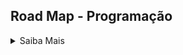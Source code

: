 ## Road Map - Programação

<details><summary>Saiba Mais</summary>
<p>
  
###  Objetivo - Python 
  
| Ação | Motivo | Inicio |Status |
| ------ | ------ | ------ | ------ | ------ |
| Curso Python | Aprendendo | Em definição | :white_check_mark: |
| Desafios HackerRank | 10 Desafios por mês | Em definição | :white_check_mark: |
  
###  Objetivo - Shell Script 
  
| Ação | Motivo | Inicio |Status |
| ------ | ------ | ------ | ------ | ------ |
| Curso Shell Script | Aprendendo | Em definição | :white_check_mark: |
| Desafios HackerRank | 10 Desafios por mês | Em definição | :white_check_mark: |
  
###  Objetivo - JavaScript
  
| Ação | Motivo | Inicio |Status |
| ------ | ------ | ------ | ------ | ------ |
| Curso de | Aprendendo | Em definição | :white_check_mark: |
| Curso JavaScript | Aprendendo | Em definição | :white_check_mark: |
| Desafios HackerRank | 10 Desafios por mês | Em definição | :white_check_mark: |
  
</p>

</details>
